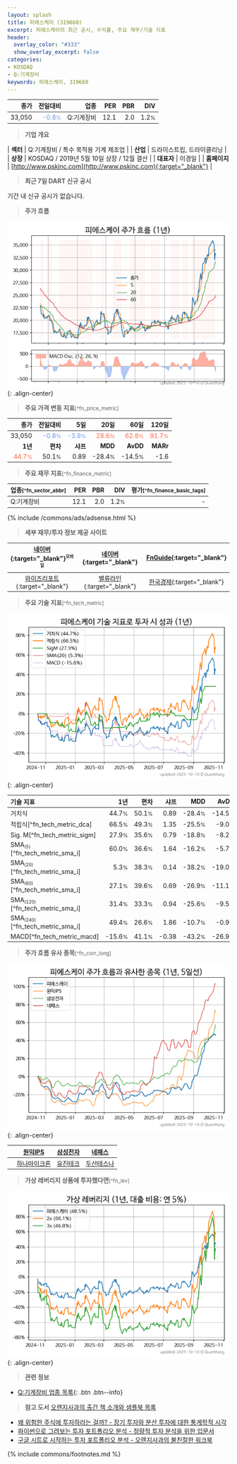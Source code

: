 ```yaml
---
layout: splash
title: 피에스케이 (319660)
excerpt: 피에스케이의 최근 공시, 수익률, 주요 재무/기술 지표
header:
  overlay_color: "#333"
  show_overlay_excerpt: false
categories:
- KOSDAQ
- Q:기계장비
keywords: 피에스케이, 319660
---
```


| **종가** | **전일대비** | **업종** | **PER** | **PBR** | **DIV** |
| -------: | -----------: | -------: | ------: | ------: | ------: |
| 33,050 | <span style="color: cornflowerblue">-0.8<small>%</small></span> | Q:기계장비 | 12.1 | 2.0 | 1.2<small>%</small> |

<!-- more -->


> **기업 개요**<a id="company"></a>

| <span style="white-space:nowrap;">**섹터**</span> | Q:기계장비 / 특수 목적용 기계 제조업 |
| <span style="white-space:nowrap;">**산업**</span> | 드라이스트립, 드라이클리닝 |
| <span style="white-space:nowrap;">**상장**</span> | KOSDAQ / 2019년 5월 10일 상장 / 12월 결산 |
| <span style="white-space:nowrap;">**대표자**</span> | 이경일 |
| <span style="white-space:nowrap;">**홈페이지**</span> | [http://www.pskinc.com](http://www.pskinc.com){:target="_blank"} |


> **최근 7일 DART 신규 공시**<a id="dart"></a>

기간 내 신규 공시가 없습니다.


> **주가 흐름**<a id="price"></a>

![319660](/stock/images/319660.png){: .align-center}


> **주요 가격 변동 지표**<small>[^fn_price_metric]</small>

| **종가** | **전일대비** | **5일** | **20일** | **60일** | **120일** |
| -------: | -----------: | ------: | -------: | -------: | --------: |
| 33,050 | <span style="color: cornflowerblue">-0.8<small>%</small></span> | <span style="color: cornflowerblue">-3.9<small>%</small></span> | <span style="color: tomato">28.6<small>%</small></span> | <span style="color: tomato">62.8<small>%</small></span> | <span style="color: tomato">91.7<small>%</small></span> |
| **1년** | **편차** | **샤프** | **MDD** | **AvDD** | **MARr** |
| <span style="color: tomato">44.7<small>%</small></span> | 50.1<small>%</small> | 0.89 | -28.4<small>%</small> | -14.5<small>%</small> | -1.6 |


> **주요 재무 지표**<small>[^fn_finance_metric]</small>

| **업종**<small>[^fn_sector_abbr]</small> | **PER** | **PBR** | **DIV** | **평가**<small>[^fn_finance_basic_tags]</small> |
| :--------------------------------------- | ------: | ------: | ------: | ----------------------------------------------: |
| Q:기계장비 | 12.1 | 2.0 | 1.2<small>%</small> | - |



{% include /commons/ads/adsense.html %}

> **세부 재무/투자 정보 제공 사이트**

| [네이버](https://m.stock.naver.com/domestic/stock/319660/finance/summary){:target="_blank"}<sup><small>모바일</small></sup> | [네이버](https://finance.naver.com/item/coinfo.naver?code=319660){:target="_blank"} | [FnGuide](https://comp.fnguide.com/SVO2/ASP/SVD_Invest.asp?gicode=A319660&MenuYn=Y){:target="_blank"} |
| :---: | :---: | :---: |
| [와이즈리포트](https://comp.wisereport.co.kr/company/c1040001.aspx?cmp_cd=319660){:target="_blank"} | [밸류라인](https://www.valueline.co.kr/finance/summary/319660){:target="_blank"} | [한국경제](https://markets.hankyung.com/stock/319660/financial-summary){:target="_blank"} |


> **주요 기술 지표**<small>[^fn_tech_metric]</small>


![319660](/stock/images/319660_tech.png){: .align-center}

| **기술 지표** | **1년** | **편차** | **샤프** | **MDD** | **AvDD** |
| :------------ | ------: | -----------: | -------: | ------: | -------: |
| 거치식 | 44.7<small>%</small> | 50.1<small>%</small> | 0.89 | -28.4<small>%</small> | -14.5<small>%</small> |
| 적립식[^fn_tech_metric_dca] | 66.5<small>%</small> | 49.3<small>%</small> | 1.35 | -25.5<small>%</small> | -9.0<small>%</small> |
| Sig. M[^fn_tech_metric_sigm] | 27.9<small>%</small> | 35.6<small>%</small> | 0.79 | -18.8<small>%</small> | -8.2<small>%</small> |
| SMA<small><sub>(5)</sub></small>[^fn_tech_metric_sma_i] | 60.0<small>%</small> | 36.6<small>%</small> | 1.64 | -16.2<small>%</small> | -5.7<small>%</small> |
| SMA<small><sub>(20)</sub></small>[^fn_tech_metric_sma_i] | 5.3<small>%</small> | 38.3<small>%</small> | 0.14 | -38.2<small>%</small> | -19.0<small>%</small> |
| SMA<small><sub>(60)</sub></small>[^fn_tech_metric_sma_i] | 27.1<small>%</small> | 39.6<small>%</small> | 0.69 | -26.9<small>%</small> | -11.1<small>%</small> |
| SMA<small><sub>(120)</sub></small>[^fn_tech_metric_sma_i] | 31.4<small>%</small> | 33.3<small>%</small> | 0.94 | -25.6<small>%</small> | -9.5<small>%</small> |
| SMA<small><sub>(240)</sub></small>[^fn_tech_metric_sma_i] | 49.4<small>%</small> | 26.6<small>%</small> | 1.86 | -10.7<small>%</small> | -0.9<small>%</small> |
| MACD[^fn_tech_metric_macd] | -15.6<small>%</small> | 41.1<small>%</small> | -0.38 | -43.2<small>%</small> | -26.9<small>%</small> |


> **주가 흐름 유사 종목**<a id="corr"></a><small>[^fn_corr_long]</small>

![319660](/stock/images/319660_corr.png){: .align-center}

|       | [원익IPS](/240810/) | [삼성전자](/005930/) | [네패스](/033640/) |
| :---: | :------------------------------------: | :------------------------------------: | :------------------------------------: |
|       | [하나마이크론](/067310/) | [유진테크](/084370/) | [두산테스나](/131970/) |


> **가상 레버리지 상품에 투자했다면**<a id="2x"></a><small>[^fn_lev]</small>

![319660](/stock/images/319660_2x.png){: .align-center}


> **관련 정보**

- [Q:기계장비 업종 목록](/stats/sector/kosdaq_업종_기계장비_종목/){: .btn .btn--info}

> **참고 도서** [오렌지사과의 출간 책 소개와 샘플북 목록](https://kongdori.tistory.com/691)

- [왜 위험한 주식에 투자하라는 걸까? - 장기 투자와 분산 투자에 대한 통계학적 시각](https://kongdori.tistory.com/421)
- [파이썬으로 그려보는 투자 포트폴리오 분석  - 정량적 투자 분석을 위한 입문서](https://kongdori.tistory.com/643)
- [구글 시트로 시작하는 투자 포트폴리오 분석 - 오렌지사과의 불친절한 워크북](https://kongdori.tistory.com/449)


{% include commons/footnotes.md %}